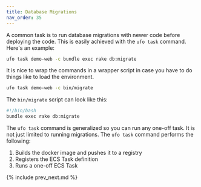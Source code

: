 ```yaml
---
title: Database Migrations
nav_order: 35
---
```


A common task is to run database migrations with newer code before deploying the code. This is easily achieved with the `ufo task` command. Here's an example:

```sh
ufo task demo-web -c bundle exec rake db:migrate
```

It is nice to wrap the commands in a wrapper script in case you have to do things like to load the environment.

```sh
ufo task demo-web -c bin/migrate
```

The `bin/migrate` script can look like this:

```bash
#!/bin/bash
bundle exec rake db:migrate
```

The `ufo task` command is generalized so you can run any one-off task. It is not just limited to running migrations. The `ufo task` command performs the following:

1. Builds the docker image and pushes it to a registry
2. Registers the ECS Task definition
3. Runs a one-off ECS Task

{% include prev_next.md %}